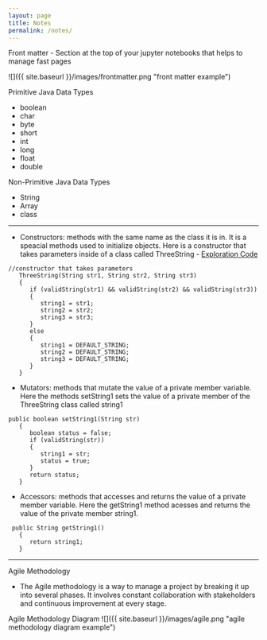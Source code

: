 ```yaml
---
layout: page
title: Notes
permalink: /notes/
---
```



Front matter - Section at the top of your jupyter notebooks that helps to manage fast pages

![]({{ site.baseurl }}/images/frontmatter.png "front matter example")

Primitive Java Data Types
- boolean
- char
- byte
- short
- int 
- long
- float
- double

Non-Primitive Java Data Types
- String
- Array
- class
__________________________________________________________________________

- Constructors: methods with the same name as the class it is in. It is a speacial methods used to initialize objects. Here is a constructor that takes parameters inside of a class called ThreeString - [Exploration Code](https://tangalice.github.io/alicetang/java/jupyter/2022/09/04/ThreeString.html)
```
//constructor that takes parameters
   ThreeString(String str1, String str2, String str3)
   {
      if (validString(str1) && validString(str2) && validString(str3))
      {
         string1 = str1;
         string2 = str2;
         string3 = str3;
      }
      else
      {
         string1 = DEFAULT_STRING;
         string2 = DEFAULT_STRING;
         string3 = DEFAULT_STRING;         
      }
   }
```

- Mutators: methods that mutate the value of a private member variable. Here the methods setString1 sets the value of a private member of the ThreeString class called string1
```
public boolean setString1(String str) 
   {
      boolean status = false;
      if (validString(str))
      {
         string1 = str;
         status = true;
      }
      return status;
   }
```

- Accessors: methods that accesses and returns the value of a private member variable. Here the getString1 method acesses and returns the value of the private member string1.
```
 public String getString1()
   {
      return string1;
   }
```

__________________________________________________________________________

Agile Methodology
- The Agile methodology is a way to manage a project by breaking it up into several phases. It involves constant collaboration with stakeholders and continuous improvement at every stage.

Agile Methodology Diagram 
![]({{ site.baseurl }}/images/agile.png "agile methodology diagram example")

